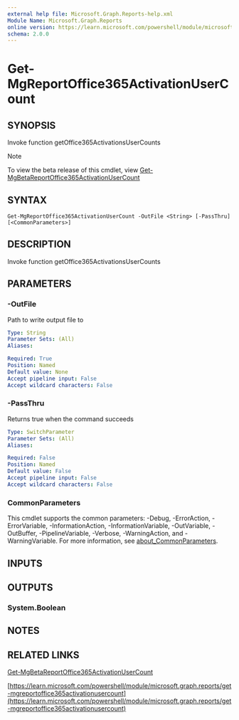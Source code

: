 ```yaml
---
external help file: Microsoft.Graph.Reports-help.xml
Module Name: Microsoft.Graph.Reports
online version: https://learn.microsoft.com/powershell/module/microsoft.graph.reports/get-mgreportoffice365activationusercount
schema: 2.0.0
---
```


# Get-MgReportOffice365ActivationUserCount

## SYNOPSIS
Invoke function getOffice365ActivationsUserCounts

> [!NOTE]
> To view the beta release of this cmdlet, view [Get-MgBetaReportOffice365ActivationUserCount](/powershell/module/Microsoft.Graph.Beta.Reports/Get-MgBetaReportOffice365ActivationUserCount?view=graph-powershell-beta)

## SYNTAX

```
Get-MgReportOffice365ActivationUserCount -OutFile <String> [-PassThru] [<CommonParameters>]
```

## DESCRIPTION
Invoke function getOffice365ActivationsUserCounts

## PARAMETERS

### -OutFile
Path to write output file to

```yaml
Type: String
Parameter Sets: (All)
Aliases:

Required: True
Position: Named
Default value: None
Accept pipeline input: False
Accept wildcard characters: False
```

### -PassThru
Returns true when the command succeeds

```yaml
Type: SwitchParameter
Parameter Sets: (All)
Aliases:

Required: False
Position: Named
Default value: False
Accept pipeline input: False
Accept wildcard characters: False
```

### CommonParameters
This cmdlet supports the common parameters: -Debug, -ErrorAction, -ErrorVariable, -InformationAction, -InformationVariable, -OutVariable, -OutBuffer, -PipelineVariable, -Verbose, -WarningAction, and -WarningVariable. For more information, see [about_CommonParameters](http://go.microsoft.com/fwlink/?LinkID=113216).

## INPUTS

## OUTPUTS

### System.Boolean
## NOTES

## RELATED LINKS
[Get-MgBetaReportOffice365ActivationUserCount](/powershell/module/Microsoft.Graph.Beta.Reports/Get-MgBetaReportOffice365ActivationUserCount?view=graph-powershell-beta)

[https://learn.microsoft.com/powershell/module/microsoft.graph.reports/get-mgreportoffice365activationusercount](https://learn.microsoft.com/powershell/module/microsoft.graph.reports/get-mgreportoffice365activationusercount)



